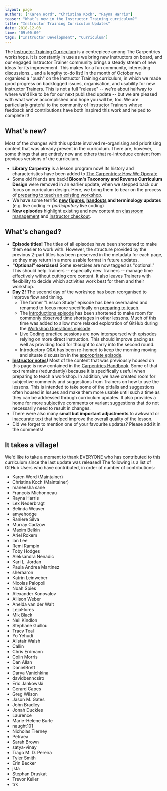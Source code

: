 ```yaml
---
layout: page
authors: ["Karen Word", "Christina Koch", "Rayna Harris"]
teaser: "What’s new in the Instructor Training curriculum?"
title: "Instructor Training Curriculum Updates"
date: 2018-12-03
time: "09:00:00"
tags: ["Instructor Development", "Curriculum"]
---
```


The [Instructor Training Curriculum](https://carpentries.github.io/instructor-training/) is a centrepiece among The Carpentries workshops. It is constantly in use as we bring new Instructors on board, and our engaged Instructor Trainer community brings a steady stream of new ideas for its improvement. This makes for a fun community, interesting discussions... and a lengthy to-do list! In the month of October we organised a "push" on the Instructor Training curriculum, in which we made good progress on backlogged issues, organisation, and usability for new Instructor Trainers. This is not a full "release" -- we're about halfway to where we'd like to be for our next published update -- but we are pleased with what we've accomplished and hope you will be, too. We are particularly grateful to the community of Instructor Trainers whose feedback and contributions have both inspired this work and helped to complete it!

## What's new?
Most of the changes with this update involved re-organising and prioritising content that was already present in the curriculum. There are, however, some things that are entirely new and others that re-introduce content from previous versions of the curriculum.

* **Library Carpentry** is a lesson program now! Its history and characteristics have been added to [The Carpentries: How We Operate](https://carpentries.github.io/instructor-training/21-carpentries/index.html)
* Some old friends are back! **Bloom's Taxonomy and Reverse Curriculum Design** were removed in an earlier update, when we stepped back our focus on curriculum design. Here, we bring them to bear on the process of [preparing to teach an existing workshop](https://carpentries.github.io/instructor-training/15-lesson-study/index.html).
* We have some terrific **[new](https://carpentries.github.io/instructor-training/02-practice-learning/index.html) [figures](https://carpentries.github.io/instructor-training/21-carpentries/index.html), [handouts](https://carpentries.github.io/instructor-training/24-practices/index.html) and terminology updates** (e.g. live coding -> *participatory* live coding)
* **New episodes** highlight existing and new content on [classroom management](https://carpentries.github.io/instructor-training/18-management/index.html) and [instructor checkout](https://carpentries.github.io/instructor-training/20-checkout/index.html).

## What's changed?
* **Episode titles!** The titles of all episodes have been shortened to make them easier to work with. However, the structure provided by the previous 2-part titles has been preserved in the metadata for each page, so they may return in a more usable format in future updates.
* **"Optional" exercises!** Some exercises are now tagged as "optional." This should help Trainers -- especially new Trainers -- manage time effectively without cutting core content. It also leaves Trainers with flexibility to decide which activities work best for them and their workshop.
* **Day 2!** The second day of the workshop has been reorganised to improve flow and timing.
    * The former "Lesson Study" episode has been overhauled and renamed to focus more specifically on [preparing to teach](https://carpentries.github.io/instructor-training/15-lesson-study/index.html).
    * The [Introductions episode](https://carpentries.github.io/instructor-training/23-introductions/index.html) has been shortened to make room for commonly observed time shortages in other lessons. Much of this time was added to allow more relaxed exploration of GitHub during the [Workshop Operations episode](https://carpentries.github.io/instructor-training/21-carpentries/index.html).
    * Live Coding practice sessions are now interspersed with episodes relying on more direct instruction. This should improve pacing as well as providing food for thought to carry into the second round.
    * Introductory Q&A has been re-homed to keep the morning moving and situate discussion in the [appropriate episode](https://carpentries.github.io/instructor-training/21-carpentries/index.html).
* **[Instructor notes](https://carpentries.github.io/instructor-training/guide/index.html)!** Most of the content that was previously housed on this page is now contained in the [Carpentries Handbook](https://docs.carpentries.org/topic_folders/instructor_training/index.html#for-trainers). Some of that text remains (redundantly) because it is specifically useful when preparing to teach a workshop. In addition, we have created room for subjective comments and suggestions from Trainers on how to use the lessons. This is intended to take some of the pitfalls and suggestions often housed in Issues and make them more usable until such a time as they can be addressed through curriculum updates. It also provides a home for more subjective comments or variant suggestions that do not necessarily need to result in changes. 
* There were also many **small but important adjustments** to awkward or inaccurate text that helped improve the overall quality of the lesson. 
* Did we forget to mention one of your favourite updates? Please add it in the comments!

## It takes a village!
We'd like to take a moment to thank EVERYONE who has contributed to this curriculum since the last update was released! The following is a list of GitHub Users who have contributed, in order of number of contributions: 

- Karen Word (Maintainer)
- Christina Koch (Maintainer)
- maneesha sane
- François Michonneau
- Rayna Harris
- Lex Nederbragt
- Belinda Weaver
- amyehodge
- Raniere Silva
- Murray Cadzow
- Maxim Belkin
- Ariel Rokem
- Ian Lee
- Remi Rampin
- Toby Hodges
- Aleksandra Nenadic
- Kari L. Jordan
- Paula Andrea Martinez
- sheraaron
- Katrin Leinweber
- Nicolas Palopoli
- Noah Spies
- Alexander Konovalov
- Allison Weber
- Anelda van der Walt
- LejoFlores
- Mik Black
- Neil Kindlon
- Stéphane Guillou
- Tracy Teal
- Yo Yehudi
- Alistair Walsh
- Callin
- Chris Erdmann
- Colin Morris
- Dan Allan
- DanielBrett
- Darya Vanichkina
- davidbenncsiro
- Eric Jankowski
- Gerard Capes
- Greg Wilson
- Jason M. Gates
- John Bradley
- Jonah Duckles
- Laurence
- Marie-Helene Burle
- naught101
- Nicholas Tierney
- Petraea
- Sarah Brown
- satya-vinay
- Tiago M. D. Pereira
- Tyler Smith
- Erin Becker
- jsta
- Stephan Druskat
- Trevor Keller
- trk
